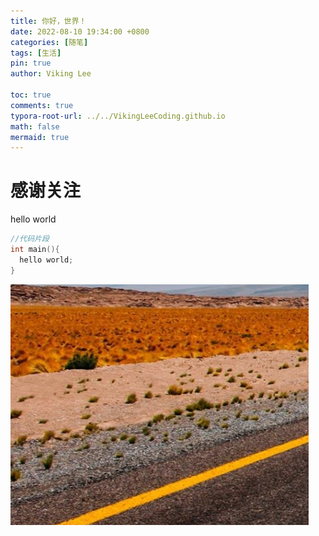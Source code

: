 ```yaml
---
title: 你好，世界！
date: 2022-08-10 19:34:00 +0800
categories: [随笔]
tags: [生活]
pin: true
author: Viking Lee

toc: true
comments: true
typora-root-url: ../../VikingLeeCoding.github.io
math: false
mermaid: true
---
```


# 感谢关注

hello world

```c++
//代码片段
int main(){
  hello world;
}
```



![image-20230428213328548](/assets/blog_res/2022-08-10-first%20(copy11).assets/image-20230428213328548.png)
